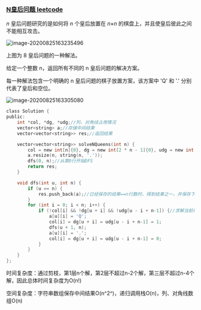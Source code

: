 ### [N皇后问题 leetcode](https://leetcode-cn.com/problems/n-queens/)

*n* 皇后问题研究的是如何将 *n* 个皇后放置在 *n*×*n* 的棋盘上，并且使皇后彼此之间不能相互攻击。

![image-20200825163235496](https://imagebag.oss-cn-chengdu.aliyuncs.com/img/image-20200825163235496.png)

上图为 8 皇后问题的一种解法。

给定一个整数 n，返回所有不同的 n 皇后问题的解决方案。

每一种解法包含一个明确的 n 皇后问题的棋子放置方案，该方案中 'Q' 和 '.' 分别代表了皇后和空位。

![image-20200825163305080](https://imagebag.oss-cn-chengdu.aliyuncs.com/img/image-20200825163305080.png)

```c
class Solution {
public:
    int *col, *dg, *udg;//列、对角线占用情况
    vector<string> a;//存储中间结果
    vector<vector<string>> res;//返回结果

    vector<vector<string>> solveNQueens(int n) {
        col = new int[n]{0}, dg = new int[2 * n - 1]{0}, udg = new int[2 * n - 1]{0};
        a.resize(n, string(n, '.'));
        dfs(0, n);//从第0行开始DFS
        return res;
    }

    void dfs(int u, int n) {
        if (u == n) {
            res.push_back(a);//已经保存的结果==n行数时，得到结果之一，并保存下来
        }
        for (int i = 0; i < n; i++) {
            if (!col[i] && !dg[u + i] && !udg[u - i + n-1]) {//求解当前行可行的情况，如果找到，则继续递归，否则回溯至上层
                a[u][i] = 'Q';
                col[i] = dg[u + i] = udg[u - i + n-1] = 1;
                dfs(u + 1, n);
                a[u][i] = '.';
                col[i] = dg[u + i] = udg[u - i + n-1] = 0;
            }
        }
    }
};
```

时间复杂度：通过剪枝，第1层n个解，第2层不超过n-2个解，第三层不超过n-4个解，因此总体时间复杂度为O(n!)

空间复杂度：字符串数组保存中间结果O(n^2^)，递归调用栈O(n)，列、对角线数组O(n)

